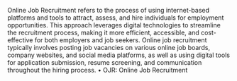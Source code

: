 Online Job Recruitment refers to the process of using internet-based platforms and tools
to attract, assess, and hire individuals for employment opportunities. This approach
leverages digital technologies to streamline the recruitment process, making it more
efficient, accessible, and cost-effective for both employers and job seekers. Online job
recruitment typically involves posting job vacancies on various online job boards, company
websites, and social media platforms, as well as using digital tools for application
submission, resume screening, and communication throughout the hiring process.
• OJR: Online Job Recruitment
